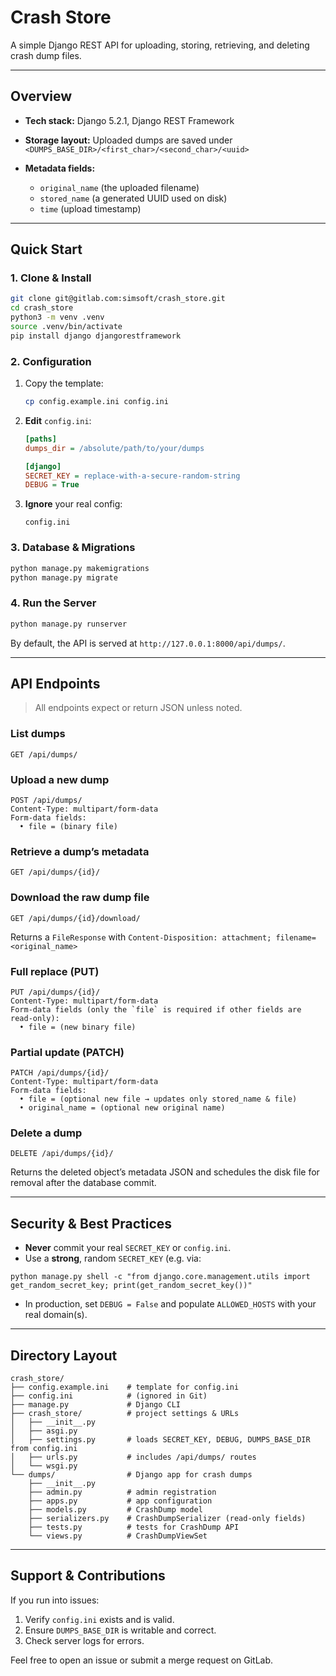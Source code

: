 # Crash Store

A simple Django REST API for uploading, storing, retrieving, and deleting crash dump files.

---

## Overview

* **Tech stack:** Django 5.2.1, Django REST Framework
* **Storage layout:** Uploaded dumps are saved under `<DUMPS_BASE_DIR>/<first_char>/<second_char>/<uuid>`
* **Metadata fields:**

  * `original_name` (the uploaded filename)
  * `stored_name` (a generated UUID used on disk)
  * `time` (upload timestamp)

---

## Quick Start

### 1. Clone & Install

```bash
git clone git@gitlab.com:simsoft/crash_store.git
cd crash_store
python3 -m venv .venv
source .venv/bin/activate
pip install django djangorestframework
```

### 2. Configuration

1. Copy the template:

   ```bash
   cp config.example.ini config.ini
   ```
2. **Edit** `config.ini`:

   ```ini
   [paths]
   dumps_dir = /absolute/path/to/your/dumps
   
   [django]
   SECRET_KEY = replace-with-a-secure-random-string
   DEBUG = True
   ```
3. **Ignore** your real config:

   ```gitignore
   config.ini
   ```

### 3. Database & Migrations

```bash
python manage.py makemigrations
python manage.py migrate
```

### 4. Run the Server

```bash
python manage.py runserver
```

By default, the API is served at `http://127.0.0.1:8000/api/dumps/`.

---

## API Endpoints

> All endpoints expect or return JSON unless noted.

### List dumps

```
GET /api/dumps/
```

### Upload a new dump

```
POST /api/dumps/
Content-Type: multipart/form-data
Form-data fields:
  • file = (binary file)
```

### Retrieve a dump’s metadata

```
GET /api/dumps/{id}/
```

### Download the raw dump file

```
GET /api/dumps/{id}/download/
```

Returns a `FileResponse` with `Content-Disposition: attachment; filename=<original_name>`

### Full replace (PUT)

```
PUT /api/dumps/{id}/
Content-Type: multipart/form-data
Form-data fields (only the `file` is required if other fields are read-only):
  • file = (new binary file)
```

### Partial update (PATCH)

```
PATCH /api/dumps/{id}/
Content-Type: multipart/form-data
Form-data fields:
  • file = (optional new file → updates only stored_name & file)
  • original_name = (optional new original name)
```

### Delete a dump

```
DELETE /api/dumps/{id}/
```

Returns the deleted object’s metadata JSON and schedules the disk file for removal after the database commit.

---

## Security & Best Practices

* **Never** commit your real `SECRET_KEY` or `config.ini`.
* Use a **strong**, random `SECRET_KEY` (e.g. via:
```
python manage.py shell -c "from django.core.management.utils import get_random_secret_key; print(get_random_secret_key())"
```
* In production, set `DEBUG = False` and populate `ALLOWED_HOSTS` with your real domain(s).

---

## Directory Layout

```
crash_store/
├── config.example.ini    # template for config.ini
├── config.ini            # (ignored in Git)
├── manage.py             # Django CLI
├── crash_store/          # project settings & URLs
│   ├── __init__.py
│   ├── asgi.py
│   ├── settings.py       # loads SECRET_KEY, DEBUG, DUMPS_BASE_DIR from config.ini
│   ├── urls.py           # includes /api/dumps/ routes
│   └── wsgi.py
└── dumps/                # Django app for crash dumps
    ├── __init__.py
    ├── admin.py          # admin registration
    ├── apps.py           # app configuration
    ├── models.py         # CrashDump model
    ├── serializers.py    # CrashDumpSerializer (read-only fields)
    ├── tests.py          # tests for CrashDump API
    └── views.py          # CrashDumpViewSet
```

---

## Support & Contributions

If you run into issues:

1. Verify `config.ini` exists and is valid.
2. Ensure `DUMPS_BASE_DIR` is writable and correct.
3. Check server logs for errors.

Feel free to open an issue or submit a merge request on GitLab.